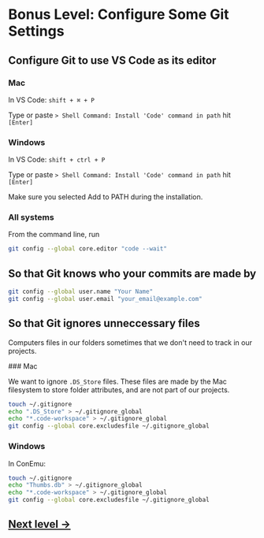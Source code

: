 # Bonus Level: Configure Some Git Settings

## Configure Git to use VS Code as its editor

### Mac

In VS Code: `shift + ⌘ + P`

Type or paste `> Shell Command: Install 'Code' command in path` hit `[Enter]`

### Windows

In VS Code: `shift + ctrl + P`

Type or paste `> Shell Command: Install 'Code' command in path` hit `[Enter]`

Make sure you selected Add to PATH during the installation.

### All systems

From the command line, run

```bash
git config --global core.editor "code --wait"
```

## So that Git knows who your commits are made by

```bash
git config --global user.name "Your Name"
git config --global user.email "your_email@example.com"
```

## So that Git ignores unneccessary files

Computers files in our folders sometimes that we don't need to track in our projects.

### Mac

We want to ignore `.DS_Store` files. These files are made by the Mac filesystem to store folder attributes, and are not part of our projects.

```bash
touch ~/.gitignore
echo ".DS_Store" > ~/.gitignore_global
echo "*.code-workspace" > ~/.gitignore_global
git config --global core.excludesfile ~/.gitignore_global
```

### Windows

In ConEmu:

```bash
touch ~/.gitignore
echo "Thumbs.db" > ~/.gitignore_global
echo "*.code-workspace" > ~/.gitignore_global
git config --global core.excludesfile ~/.gitignore_global
```

## [Next level →](10-fin.md)